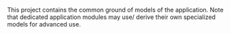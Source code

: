 ﻿This project contains the common ground of models of the application. Note that dedicated
application modules may use/ derive their own specialized models for advanced use.